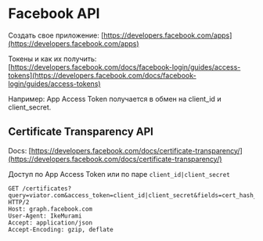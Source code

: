 # Facebook API

Создать свое приложение: [https://developers.facebook.com/apps](https://developers.facebook.com/apps)

Токены и как их получить: [https://developers.facebook.com/docs/facebook-login/guides/access-tokens](https://developers.facebook.com/docs/facebook-login/guides/access-tokens)

Например: App Access Token получается в обмен на client\_id и client\_secret.

## Certificate Transparency API

Docs: [https://developers.facebook.com/docs/certificate-transparency/](https://developers.facebook.com/docs/certificate-transparency/)

Доступ по App Access Token или по паре `client_id|client_secret`

```
GET /certificates?query=viator.com&access_token=client_id|client_secret&fields=cert_hash_sha256,domains,issuer_name,subject_name HTTP/2
Host: graph.facebook.com
User-Agent: IkeMurami
Accept: application/json
Accept-Encoding: gzip, deflate


```
